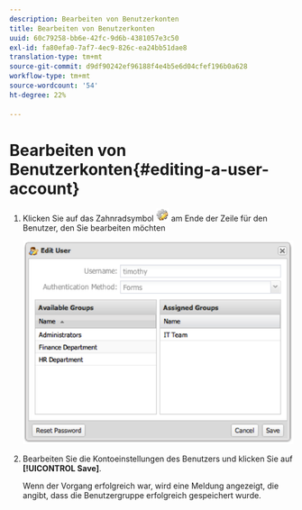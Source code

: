 ```yaml
---
description: Bearbeiten von Benutzerkonten
title: Bearbeiten von Benutzerkonten
uuid: 60c79258-bb6e-42fc-9d6b-4381057e3c50
exl-id: fa80efa0-7af7-4ec9-826c-ea24bb51dae8
translation-type: tm+mt
source-git-commit: d9df90242ef96188f4e4b5e6d04cfef196b0a628
workflow-type: tm+mt
source-wordcount: '54'
ht-degree: 22%

---
```


# Bearbeiten von Benutzerkonten{#editing-a-user-account}

1. Klicken Sie auf das Zahnradsymbol ![](assets/edit_icon.png) am Ende der Zeile für den Benutzer, den Sie bearbeiten möchten

   ![](assets/edit_user_account.png)

1. Bearbeiten Sie die Kontoeinstellungen des Benutzers und klicken Sie auf **[!UICONTROL Save]**.

   Wenn der Vorgang erfolgreich war, wird eine Meldung angezeigt, die angibt, dass die Benutzergruppe erfolgreich gespeichert wurde.
